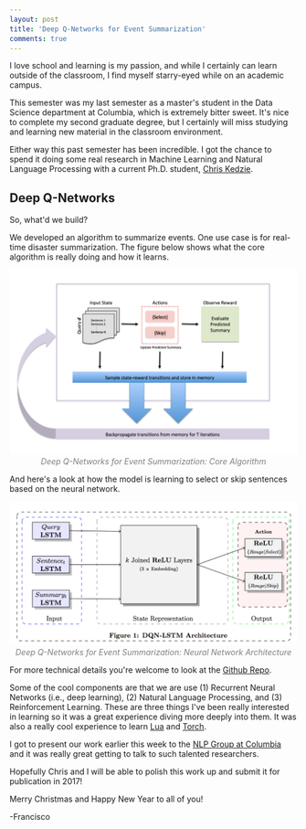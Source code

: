```yaml
---
layout: post
title: 'Deep Q-Networks for Event Summarization'
comments: true
---
```


I love school and learning is my passion, and while I certainly can learn outside of the classroom, I find myself starry-eyed while on an academic campus.

This semester was my last semester as a master's student in the Data Science department at Columbia, which is extremely bitter sweet. It's nice to complete my second graduate degree, but I certainly will miss studying and learning new material in the classroom environment. 

Either way this past semester has been incredible. I got the chance to spend it doing some real research in Machine Learning and Natural Language Processing with a current Ph.D. student, [Chris Kedzie](http://www.cs.columbia.edu/~kedzie/).

## Deep Q-Networks

So, what'd we build? 

We developed an algorithm to summarize events. One use case is for real-time disaster summarization. The figure below shows what the core algorithm is really doing and how it learns. 

<p style="text-align: center; color:gray;"> 
    <img src="/assets/images/dqn_algorithm.jpg">
    <br>
    <i>Deep Q-Networks for Event Summarization: Core Algorithm</i>
</p>

And here's a look at how the model is learning to select or skip sentences based on the neural network.


<p style="text-align: center; color:gray;"> 
    <img src="/assets/images/dqn_qlearner.jpg">
    <br>
    <i>Deep Q-Networks for Event Summarization: Neural Network Architecture</i>
</p>

For more technical details you're welcome to look at the [Github Repo](https://github.com/franciscojavierarceo/DQN-Event-Summarization).

Some of the cool components are that we are use (1) Recurrent Neural Networks (i.e., deep learning), (2) Natural Language Processing, and (3) Reinforcement Learning. These are three things I've been really interested in learning so it was a great experience diving more deeply into them. It was also a really cool experience to learn [Lua](https://www.lua.org/) and [Torch](http://torch.ch/). 

I got to present our work earlier this week to the [NLP Group at Columbia](http://www1.cs.columbia.edu/nlp/index.cgi) and it was really great getting to talk to such talented researchers. 

Hopefully Chris and I will be able to polish this work up and submit it for publication in 2017!

Merry Christmas and Happy New Year to all of you!

-Francisco